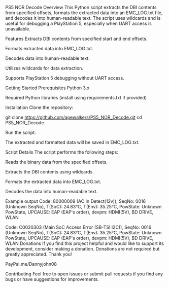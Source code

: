 PS5 NOR Decode
Overview
This Python script extracts the DBI contents from specified offsets, formats the extracted data into an EMC_LOG.txt file, and decodes it into human-readable text. The script uses wildcards and is useful for debugging a PlayStation 5, especially when UART access is unavailable.

Features
Extracts DBI contents from specified start and end offsets.

Formats extracted data into EMC_LOG.txt.

Decodes data into human-readable text.

Utilizes wildcards for data extraction.

Supports PlayStation 5 debugging without UART access.

Getting Started
Prerequisites
Python 3.x

Required Python libraries (install using requirements.txt if provided)

Installation
Clone the repository:

git clone https://github.com/apewalkers/PS5_NOR_Decode.git
cd PS5_NOR_Decode

Run the script:

The extracted and formatted data will be saved in EMC_LOG.txt.

Script Details
The script performs the following steps:

Reads the binary data from the specified offsets.

Extracts the DBI contents using wildcards.

Formats the extracted data into EMC_LOG.txt.

Decodes the data into human-readable text.

Example output 
Code: 80000009 (AC In Detect(12v)),
 SeqNo: 0016 (Unknown SeqNo),
 T(SoC): 24.83°C,
 T(Env): 35.25°C,
 PowState: Unknown PowState,
 UPCAUSE: EAP (EAP's order),
 devpm: HDMI(5V), BD DRIVE, WLAN
 
Code: C0020303 (Main SoC Access Error (SB-TSI I2C)),
 SeqNo: 0016 (Unknown SeqNo),
 T(SoC): 24.83°C,
 T(Env): 35.25°C,
 PowState: Unknown PowState,
 UPCAUSE: EAP (EAP's order),
 devpm: HDMI(5V), BD DRIVE, WLAN
Donations
If you find this project helpful and would like to support its development, consider making a donation. Donations are not required but greatly appreciated. Thank you!

PayPal.me/Dannyjohn08

Contributing
Feel free to open issues or submit pull requests if you find any bugs or have suggestions for improvements.
